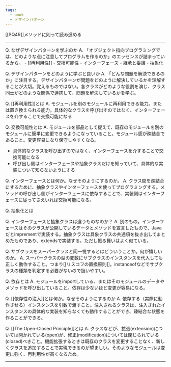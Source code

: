 ```yaml
---
tags:
  - book
  - デザインパターン
---
```

[[SQ4R]]メソッドに則って読み進める

---
Q. なぜデザインパターンを学ぶのか
A. 
	「オブジェクト指向プログラミングでは、どのような点に注意してプログラムを作るのか」のエッセンスが詰まっているから。
	- [[再利用性]]
	- 交換可能性
	- インターフェース
	- 継承と委譲
	- 抽象化

Q. デザインパターンをどのように学ぶと良いか
A. 「どんな問題を解決できるのか」に注目する。デザインパターンが問題をどのように解決しているかを理解することが大切。覚えるものではない。各クラスがどのような役割を演じ、クラス同士がどのような関係で連携して、問題を解決しているかを学ぶ。

Q. [[再利用性]]とは
A. モジュールを別のモジュールに再利用できる能力。または置き換えられる能力。具体的なクラスを呼び出すのではなく、インターフェースを介することで交換可能になる

Q. 交換可能性とは
A. 
モジュールを部品として捉えて、既存のモジュールを別のモジュールに簡単に変更できるようになっていること。モジュール感が疎結合であること。変更容易になり保守しやすくなる。
- 具体的なクラスを呼び出すのではなく、インターフェースを介することで交換可能になる
- 呼び出し側はインターフェースや抽象クラスだけを知っていて、具体的な実装について知らないようにする

Q. インターフェースとは何か。なぜそのようにするのか。
A. クラス間を疎結合にするために、抽象クラスやインターフェースを使ってプログラミングする。メソッドの呼び出し側がインターフェースに依存することで、実装側はインターフェースに従ってさえいれば交換可能になる。

Q. 抽象化とは

Q. インターフェースと抽象クラスは違うものなのか？
A. 別のもの。インターフェースはそのクラスが公開しているデータとメソッドを宣言したもので、Javaだとimprementで実装する。抽象クラスは具象クラスの共通項を抜き出してまとめたものであり、extendsで実装する。ただし振る舞いはよく似ている。

Q. サブクラスをスーパークラスと同一視するとはどういうことか。何が嬉しいのか。
A. スーパークラスの型の変数にサブクラスのインスタンスを代入しても正しく動作すること。つまり[[リスコフの置換原則]]。instanceofなどでサブクラスの種類を判定する必要がないので扱いやすい。

Q. 依存とは
A. モジュールをimportしている、またはそのモジュールのデータやメソッドを呼び出していること。依存は少ないほど変更が容易になる。

Q. [[依存性の注入]]とは何か。なぜそのようにするのか
A. 依存する（実際に動作させる）インスタンスを引数で渡すこと。注入されるクラスは、注入されたインスタンスの具体的な実装を知らなくても動作することができ、疎結合な状態を作ることができる。

Q. [[The Open-Closed Principle]]とは
A. 
	クラスなどが、拡張(extension)については開かれている(open)が、修正(modification)については閉じられている(closed)べきこと。機能拡張するときは既存のクラスを変更することなく、新しくクラスを追加することで実現できるのが望ましい。そのようなモジュールは変更に強く、再利用性が高くなるため。

---



